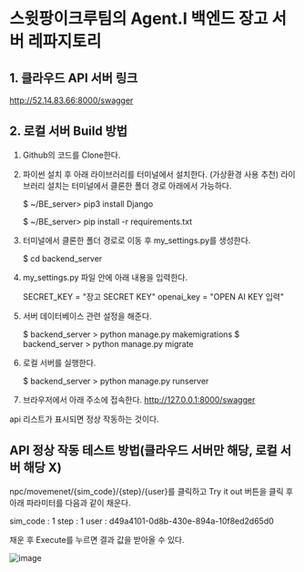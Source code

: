 
# 스윗팡이크루팀의 Agent.I 백엔드 장고 서버 레파지토리

## 1. 클라우드 API 서버 링크 

http://52.14.83.66:8000/swagger

## 2. 로컬 서버 Build 방법 

1) Github의 코드를 Clone한다.
2) 파이썬 설치 후 아래 라이브러리를 터미널에서 설치한다. (가상환경 사용 추천)
   라이브러리 설치는 터미널에서 클론한 폴더 경로 아래에서 가능하다.
   
   $ ~/BE_server> pip3 install Django
   
   $ ~/BE_server> pip install -r requirements.txt

4) 터미널에서 클론한 폴더 경로로 이동 후 my_settings.py를 생성한다. 

   $ cd backend_server

5) my_settings.py 파일 안에 아래 내용을 입력한다.

   SECRET_KEY = "장고 SECRET KEY"
   openai_key = "OPEN AI KEY 입력"

6) 서버 데이터베이스 관련 설정을 해준다.
   
   $ backend_server > python manage.py makemigrations
   $ backend_server > python manage.py migrate

7) 로컬 서버를 실행한다. 

   $ backend_server > python manage.py runserver

9) 브라우저에서 아래 주소에 접속한다.
   http://127.0.0.1:8000/swagger

api 리스트가 표시되면 정상 작동하는 것이다.

## API 정상 작동 테스트 방법(클라우드 서버만 해당, 로컬 서버 해당 X) 

npc/movemenet/{sim_code}/{step}/{user}를 클릭하고 Try it out 버튼을 클릭 후
아래 파라미터를 다음과 같이 채운다. 

sim_code : 1
step : 1 
user : d49a4101-0d8b-430e-894a-10f8ed2d65d0

채운 후 Execute를 누르면 결과 값을 받아올 수 있다.

![image](https://github.com/SweetPangiCrew/BE_server/assets/66422476/7977753a-8ba1-4443-aae4-79a468ca4fd7)


